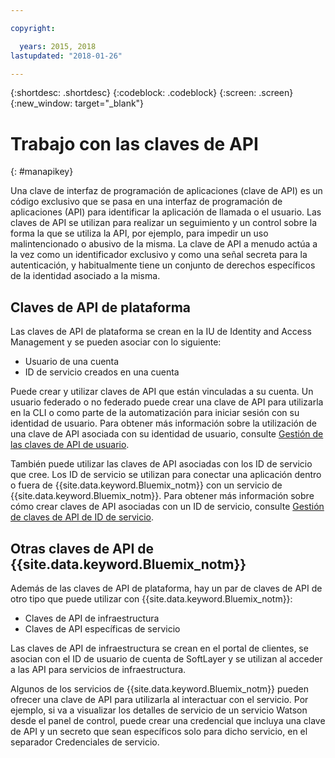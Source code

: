 ```yaml
---

copyright:

  years: 2015, 2018
lastupdated: "2018-01-26"

---
```


{:shortdesc: .shortdesc}
{:codeblock: .codeblock}
{:screen: .screen}
{:new_window: target="_blank"}

# Trabajo con las claves de API
{: #manapikey}

Una clave de interfaz de programación de aplicaciones (clave de API) es un código exclusivo que se pasa en una interfaz de programación de aplicaciones (API) para identificar la aplicación de llamada o el usuario.  Las claves de API se utilizan para realizar un seguimiento y un control sobre la forma la que se utiliza la API, por ejemplo, para impedir un uso malintencionado o abusivo de la misma. La clave de API a menudo actúa a la vez como un identificador exclusivo y como una señal secreta para la autenticación, y habitualmente tiene un conjunto de derechos específicos de la identidad asociado a la misma.

## Claves de API de plataforma

Las claves de API de plataforma se crean en la IU de Identity and Access Management y se pueden asociar con lo siguiente:

* Usuario de una cuenta
* ID de servicio creados en una cuenta

Puede crear y utilizar claves de API que están vinculadas a su cuenta. Un usuario federado o no federado puede crear una clave de API para utilizarla en la CLI o como parte de la automatización para iniciar sesión con su identidad de usuario. Para obtener más información sobre la utilización de una clave de API asociada con su identidad de usuario, consulte [Gestión de las claves de API de usuario](userid_keys.html).

También puede utilizar las claves de API asociadas con los ID de servicio que cree. Los ID de servicio se utilizan para conectar una aplicación dentro o fuera de {{site.data.keyword.Bluemix_notm}} con un servicio de {{site.data.keyword.Bluemix_notm}}. Para obtener más información sobre cómo crear claves de API asociadas con un ID de servicio, consulte [Gestión de claves de API de ID de servicio](serviceid_keys.html).

## Otras claves de API de {{site.data.keyword.Bluemix_notm}}

Además de las claves de API de plataforma, hay un par de claves de API de otro tipo que puede utilizar con {{site.data.keyword.Bluemix_notm}}:

* Claves de API de infraestructura
* Claves de API específicas de servicio

Las claves de API de infraestructura se crean en el portal de clientes, se asocian con el ID de usuario de cuenta de SoftLayer y se utilizan al acceder a las API para servicios de infraestructura.

Algunos de los servicios de {{site.data.keyword.Bluemix_notm}} pueden ofrecer una clave de API para utilizarla al interactuar con el servicio. Por ejemplo, si va a visualizar los detalles de servicio de un servicio Watson desde el panel de control, puede crear una credencial que incluya una clave de API y un secreto que sean específicos solo para dicho servicio, en el separador Credenciales de servicio.

